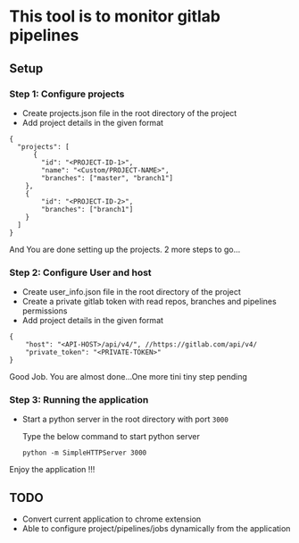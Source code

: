 # This tool is to monitor gitlab pipelines

## Setup

### **Step 1**: Configure projects

- Create projects.json file in the root directory of the project
- Add project details in the given format

```
{
  "projects": [
      {
        "id": "<PROJECT-ID-1>",
        "name": "<Custom/PROJECT-NAME>",
        "branches": ["master", "branch1"]
    },
    {
        "id": "<PROJECT-ID-2>",
        "branches": ["branch1"]
    }
  ]
}
```

And You are done setting up the projects. 2 more steps to go...

### **Step 2**: Configure User and host

- Create user_info.json file in the root directory of the project
- Create a private gitlab token with read repos, branches and pipelines permissions
- Add project details in the given format

```
{
	"host": "<API-HOST>/api/v4/", //https://gitlab.com/api/v4/
	"private_token": "<PRIVATE-TOKEN>"
}
```

Good Job. You are almost done...One more tini tiny step pending

### **Step 3**: Running the application

- Start a python server in the root directory with port `3000`
    
    Type the below command to start python server
    
    ```
    python -m SimpleHTTPServer 3000
    ```

Enjoy the application !!!

## TODO
- Convert current application to chrome extension
- Able to configure project/pipelines/jobs dynamically from the application
